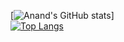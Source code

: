 [![Anand's GitHub stats](https://github-readme-stats.vercel.app/api?username=Techseeker-404&show_icons=true&theme=gruvbox&include_all_commits&count_private=true)]
<br>
[![Top Langs](https://github-readme-stats.vercel.app/api/top-langs/?username=Techseeker-404&langs_count=10)](https://github.com/anuraghazra/github-readme-stats)
